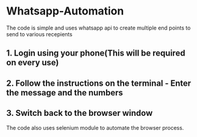 # Whatsapp-Automation

The code is simple and uses whatsapp api to create multiple end points to send to various recepients
## 1. Login using your phone(This will be required on every use)
## 2. Follow the instructions on the terminal - Enter the message and the numbers
## 3. Switch back to the browser window

The code also uses selenium module to automate the browser process.
